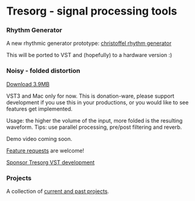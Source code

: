# Tresorg - signal processing tools 

### Rhythm Generator

A new rhythmic generator prototype: [christoffel rhythm generator](https://visualex.github.io/rhythms/christoffel.html)

This will be ported to VST and (hopefully) to a hardware version :)  

### Noisy - folded distortion

[Download 3.9MB](https://tresorg.com/vst/Noisy.vst3.zip)

VST3 and Mac only for now. This is donation-ware, please support development if you use this in your productions, or you would like to see features get implemented.

Usage: the higher the volume of the input, more folded is the resulting waveform. Tips: use parallel processing, pre/post filtering and reverb.    

Demo video coming soon.

[Feature requests](https://github.com/tresorg/tresorg.github.io/issues) are welcome! 

[Sponsor Tresorg VST development](https://buy.stripe.com/9AQfZt4B6frAeUUaEE) 
 
 
### Projects

A collection of [current and past projects](https://aleksand.me).


